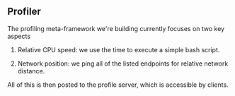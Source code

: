 ## Profiler

The profiling meta-framework we're building currently focuses on two key aspects

1. Relative CPU speed: we use the time to execute a simple bash script.

2. Network position: we ping all of the listed endpoints for relative network distance.

All of this is then posted to the profile server, which is accessible by clients.
